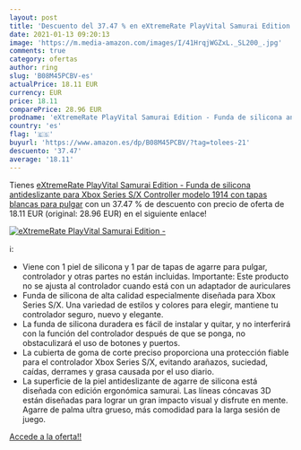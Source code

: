```yaml
---
layout: post
title: 'Descuento del 37.47 % en eXtremeRate PlayVital Samurai Edition - '
date: 2021-01-13 09:20:13
image: 'https://m.media-amazon.com/images/I/41HrqjWGZxL._SL200_.jpg'
comments: true
category: ofertas
author: ring
slug: 'B08M45PCBV-es'
actualPrice: 18.11 EUR
currency: EUR
price: 18.11
comparePrice: 28.96 EUR
prodname: 'eXtremeRate PlayVital Samurai Edition - Funda de silicona antideslizante para Xbox Series S/X Controller modelo 1914 con tapas blancas para pulgar'
country: 'es'
flag: '🇪🇸'
buyurl: 'https://www.amazon.es/dp/B08M45PCBV/?tag=tolees-21'
descuento: '37.47'
average: '18.11'
---
```


Tienes [eXtremeRate PlayVital Samurai Edition - Funda de silicona antideslizante para Xbox Series S/X Controller modelo 1914 con tapas blancas para pulgar](https://www.amazon.es/dp/B08M45PCBV/?tag=tolees-21) con un 37.47 % de descuento con precio de oferta de 18.11 EUR (original: 28.96 EUR) en el siguiente enlace!

[![eXtremeRate PlayVital Samurai Edition - ](https://m.media-amazon.com/images/I/41HrqjWGZxL._SL200_.jpg)](https://www.amazon.es/dp/B08M45PCBV/?tag=tolees-21)

ℹ️:

- Viene con 1 piel de silicona y 1 par de tapas de agarre para pulgar, controlador y otras partes no están incluidas. Importante: Este producto no se ajusta al controlador cuando está con un adaptador de auriculares
- Funda de silicona de alta calidad especialmente diseñada para Xbox Series S/X. Una variedad de estilos y colores para elegir, mantiene tu controlador seguro, nuevo y elegante.
- La funda de silicona duradera es fácil de instalar y quitar, y no interferirá con la función del controlador después de que se ponga, no obstaculizará el uso de botones y puertos.
- La cubierta de goma de corte preciso proporciona una protección fiable para el controlador Xbox Series S/X, evitando arañazos, suciedad, caídas, derrames y grasa causada por el uso diario.
- La superficie de la piel antideslizante de agarre de silicona está diseñada con edición ergonómica samurai. Las líneas cóncavas 3D están diseñadas para lograr un gran impacto visual y disfrute en mente. Agarre de palma ultra grueso, más comodidad para la larga sesión de juego.

[Accede a la oferta!!](https://www.amazon.es/dp/B08M45PCBV/?tag=tolees-21)

